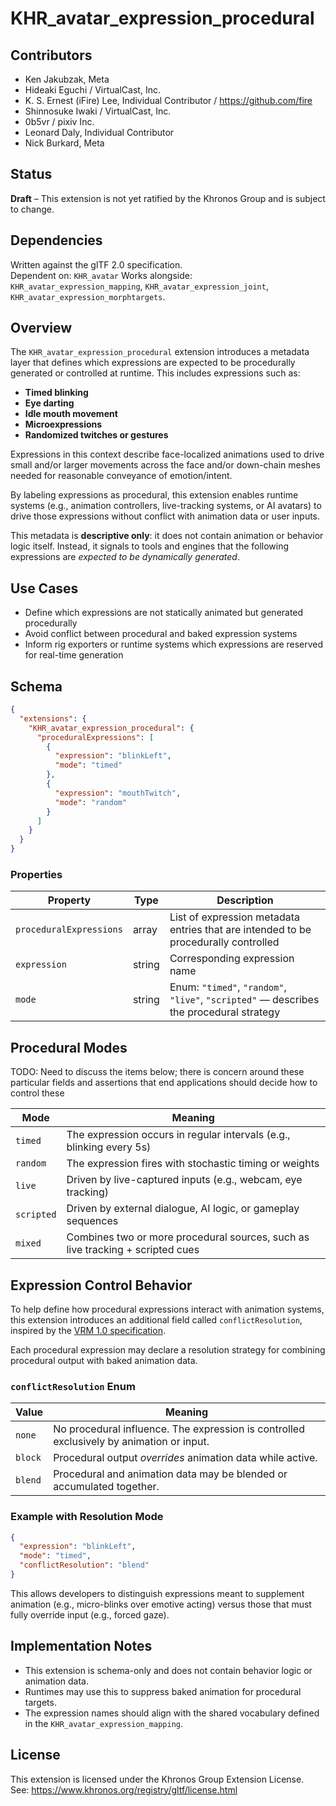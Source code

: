 # KHR_avatar_expression_procedural

## Contributors

- Ken Jakubzak, Meta
- Hideaki Eguchi / VirtualCast, Inc.
- K. S. Ernest (iFire) Lee, Individual Contributor / https://github.com/fire
- Shinnosuke Iwaki / VirtualCast, Inc.
- 0b5vr / pixiv Inc.
- Leonard Daly, Individual Contributor
- Nick Burkard, Meta

## Status

**Draft** – This extension is not yet ratified by the Khronos Group and is subject to change.

## Dependencies

Written against the glTF 2.0 specification.  
Dependent on: `KHR_avatar`
Works alongside: `KHR_avatar_expression_mapping`, `KHR_avatar_expression_joint`, `KHR_avatar_expression_morphtargets`.

## Overview

The `KHR_avatar_expression_procedural` extension introduces a metadata layer that defines which expressions are expected to be procedurally generated or controlled at runtime. This includes expressions such as:

- **Timed blinking**
- **Eye darting**
- **Idle mouth movement**
- **Microexpressions**
- **Randomized twitches or gestures**

Expressions in this context describe face-localized animations used to drive small and/or larger movements across the face and/or down-chain meshes needed for reasonable conveyance of emotion/intent. 

By labeling expressions as procedural, this extension enables runtime systems (e.g., animation controllers, live-tracking systems, or AI avatars) to drive those expressions without conflict with animation data or user inputs.

This metadata is **descriptive only**: it does not contain animation or behavior logic itself. Instead, it signals to tools and engines that the following expressions are _expected to be dynamically generated_.

## Use Cases

- Define which expressions are not statically animated but generated procedurally
- Avoid conflict between procedural and baked expression systems
- Inform rig exporters or runtime systems which expressions are reserved for real-time generation

## Schema

```json
{
  "extensions": {
    "KHR_avatar_expression_procedural": {
      "proceduralExpressions": [
        {
          "expression": "blinkLeft",
          "mode": "timed"
        },
        {
          "expression": "mouthTwitch",
          "mode": "random"
        }
      ]
    }
  }
}
```

### Properties

| Property                | Type   | Description                                                                             |
| ----------------------- | ------ | --------------------------------------------------------------------------------------- |
| `proceduralExpressions` | array  | List of expression metadata entries that are intended to be procedurally controlled     |
| `expression`            | string | Corresponding expression name                        |
| `mode`                  | string | Enum: `"timed"`, `"random"`, `"live"`, `"scripted"` — describes the procedural strategy |

## Procedural Modes

TODO: Need to discuss the items below; there is concern around these particular fields and assertions that end applications should decide how to control these 

| Mode       | Meaning                                                                        |
| ---------- | ------------------------------------------------------------------------------ |
| `timed`    | The expression occurs in regular intervals (e.g., blinking every 5s)           |
| `random`   | The expression fires with stochastic timing or weights                         |
| `live`     | Driven by live-captured inputs (e.g., webcam, eye tracking)                    |
| `scripted` | Driven by external dialogue, AI logic, or gameplay sequences                   |
| `mixed`    | Combines two or more procedural sources, such as live tracking + scripted cues |

## Expression Control Behavior

To help define how procedural expressions interact with animation systems, this extension introduces an additional field called `conflictResolution`, inspired by the [VRM 1.0 specification](https://github.com/vrm-c/vrm-specification/blob/master/specification/VRMC_vrm-1.0/expressions.md#lip-sync-procedural).

Each procedural expression may declare a resolution strategy for combining procedural output with baked animation data.

### `conflictResolution` Enum

| Value   | Meaning                                                                                  |
| ------- | ---------------------------------------------------------------------------------------- |
| `none`  | No procedural influence. The expression is controlled exclusively by animation or input. |
| `block` | Procedural output _overrides_ animation data while active.                               |
| `blend` | Procedural and animation data may be blended or accumulated together.                    |

### Example with Resolution Mode

```json
{
  "expression": "blinkLeft",
  "mode": "timed",
  "conflictResolution": "blend"
}
```

This allows developers to distinguish expressions meant to supplement animation (e.g., micro-blinks over emotive acting) versus those that must fully override input (e.g., forced gaze).

## Implementation Notes

- This extension is schema-only and does not contain behavior logic or animation data.
- Runtimes may use this to suppress baked animation for procedural targets.
- The expression names should align with the shared vocabulary defined in the `KHR_avatar_expression_mapping`.

## License

This extension is licensed under the Khronos Group Extension License.  
See: https://www.khronos.org/registry/gltf/license.html
